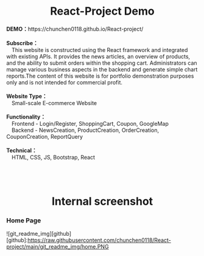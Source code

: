 <h1 align='center'>React-Project Demo</h1>  
<b>DEMO：</b>https://chunchen0118.github.io/React-project/ 
</br>
</br>
<b>Subscribe：</b> 
</br>
<span>&emsp;This website is constructed using the React framework and integrated with existing APIs. It provides the news articles, an overview of products, and the ability to submit orders within the shopping cart. Administrators can manage various business aspects in the backend and generate simple chart reports.The content of this website is for portfolio demonstration purposes only and is not intended for commercial profit.</span>
</br>
</br>
<b>Website Type：</b>
</br>
<span>&emsp;Small-scale E-commerce Website </span>
</br>
</br>
<b>Functionality：</b>
</br>
<span>&emsp;Frontend - Login/Register, ShoppingCart, Coupon, GoogleMap</span>
</br>
<span>&emsp;Backend - NewsCreation, ProductCreation, OrderCreation, CouponCreation, ReportQuery </span> 
</br>
</br>
<b>Technical：</b>
</br>
<span>&emsp;HTML, CSS, JS, Bootstrap, React</span>
</br>
</br>
</br>
</br>
<h1 align='center'>Internal screenshot</h1>  
<h3>Home Page</h3>

![git_readme_img][github]
[github]:https://raw.githubusercontent.com/chunchen0118/React-project/main/git_readme_img/home.PNG
